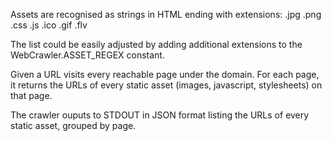 Assets are recognised as strings in HTML ending with extensions:
	.jpg
	.png
	.css
	.js
	.ico
	.gif
	.flv
	
The list could be easily adjusted by adding additional extensions to the WebCrawler.ASSET_REGEX constant.

Given a URL visits every reachable page under the domain. For each page, it returns the URLs of every
static asset (images, javascript, stylesheets) on that page.

The crawler ouputs to STDOUT in JSON format listing the URLs of every static asset, grouped by page.

